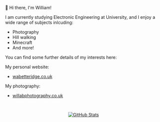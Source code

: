 👋 Hi there, I'm William!

I am currently studying Electronic Engineering at University, and I enjoy a wide range of subjects inlcuding:
- Photography
- Hill walking
- Minecraft
- And more!

You can find some further details of my interests here:

My personal website:
- <a href="https://wabetteridge.co.uk">wabetteridge.co.uk</a>

My photography:
- <a href="https://willabphotography.co.uk">willabphotography.co.uk</a>


<br>

<p align="center">  
  <a href="https://github.com/William-A-B">
    <img alt="GitHub Stats" src="https://github-readme-streak-stats.herokuapp.com?user=William-A-B&theme=transparent&hide_border=true&border_radius=0"/>
  </a>
</p>
